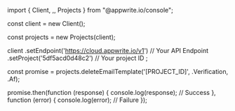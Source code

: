 import { Client, ,, Projects } from "@appwrite.io/console";

const client = new Client();

const projects = new Projects(client);

client
    .setEndpoint('https://cloud.appwrite.io/v1') // Your API Endpoint
    .setProject('5df5acd0d48c2') // Your project ID
;

const promise = projects.deleteEmailTemplate('[PROJECT_ID]', .Verification, .Af);

promise.then(function (response) {
    console.log(response); // Success
}, function (error) {
    console.log(error); // Failure
});
